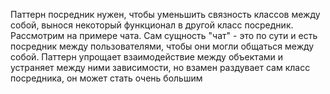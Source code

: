 Паттерн посредник нужен, чтобы уменьшить связность классов между собой, вынося некоторый функционал в другой класс посредник. Рассмотрим на примере чата. Сам сущность "чат" - это по сути и есть посредник между пользователями, чтобы они могли общаться между собой. Паттерн упрощает взаимодействие между объектами и устраняет между ними зависимости, но взамен раздувает сам класс посредника, он может стать очень большим

